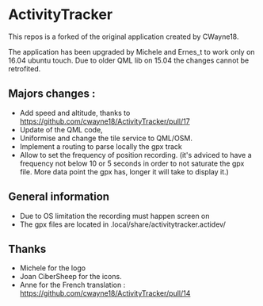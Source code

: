 

# ActivityTracker
This repos is a forked of the original application created by CWayne18. 

The application has been upgraded by Michele and Ernes_t to work only on 16.04 ubuntu touch. 
Due to older QML lib on 15.04 the changes cannot be retrofited. 

## Majors changes :
- Add speed and altitude, thanks to https://github.com/cwayne18/ActivityTracker/pull/17
- Update of the QML code,
- Uniformise and change the tile service to QML/OSM. 
- Implement a routing to parse locally the gpx track
- Allow to set the frequency of position recording. (it's adviced to have a frequency not below 10 or 5 seconds in order to not saturate the gpx file. More data point the gpx has, longer it will take to display it.)

## General information
 - Due to OS limitation the recording must happen screen on
 - The gpx files are located in .local/share/activitytracker.actidev/
 
 ## Thanks 
  - Michele for the logo
  - Joan CiberSheep for the icons.
  - Anne for the French translation : https://github.com/cwayne18/ActivityTracker/pull/14
